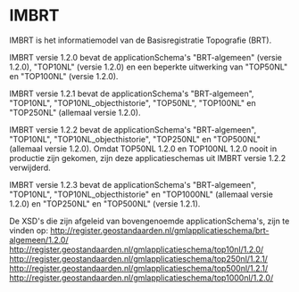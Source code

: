 # IMBRT
IMBRT is het informatiemodel van de Basisregistratie Topografie (BRT). 

IMBRT versie 1.2.0 bevat de applicationSchema's "BRT-algemeen" (versie 1.2.0), "TOP10NL" (versie 1.2.0) en een beperkte uitwerking van "TOP50NL" en "TOP100NL" (versie 1.2.0).

IMBRT versie 1.2.1 bevat de applicationSchema's "BRT-algemeen", "TOP10NL", "TOP10NL_objecthistorie", "TOP50NL", "TOP100NL" en "TOP250NL" (allemaal versie 1.2.0).

IMBRT versie 1.2.2 bevat de applicationSchema's "BRT-algemeen", "TOP10NL", "TOP10NL_objecthistorie", "TOP250NL" en "TOP500NL"(allemaal versie 1.2.0).
Omdat TOP50NL 1.2.0 en TOP100NL 1.2.0 nooit in productie zijn gekomen, zijn deze applicatieschemas uit IMBRT versie 1.2.2 verwijderd.

IMBRT versie 1.2.3 bevat de applicationSchema's "BRT-algemeen", "TOP10NL", "TOP10NL_objecthistorie" en "TOP1000NL" (allemaal versie 1.2.0) en "TOP250NL" en "TOP500NL" (versie 1.2.1).

De XSD's die zijn afgeleid van bovengenoemde applicationSchema's, zijn te vinden op: 
http://register.geostandaarden.nl/gmlapplicatieschema/brt-algemeen/1.2.0/ 
http://register.geostandaarden.nl/gmlapplicatieschema/top10nl/1.2.0/ 
http://register.geostandaarden.nl/gmlapplicatieschema/top250nl/1.2.1/ 
http://register.geostandaarden.nl/gmlapplicatieschema/top500nl/1.2.1/ 
http://register.geostandaarden.nl/gmlapplicatieschema/top1000nl/1.2.0/ 